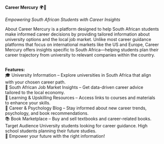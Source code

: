 **Career Mercury** 🌍🚀 <br/><br/>
*Empowering South African Students with Career Insights* <br/>

About Career Mercury is a platform designed to help South African students make informed career decisions by providing tailored information about university options and the local job market. 
Unlike most career guidance platforms that focus on international markets like the US and Europe, 
Career Mercury offers insights specific to South Africa—helping students plan their career trajectory from university to relevant companies within the country. <br/><br/>

**Features:** <br/>
🎓 University Information – Explore universities in South Africa that align with your chosen career path. <br/>
💼 South African Job Market Insights – Get data-driven career advice tailored to the local economy. <br/>
📖 Learning & Upskilling Resources – Access links to courses and materials to enhance your skills. <br/>
🧠 Career & Psychology Blog – Stay informed about new career trends, psychology, and book recommendations. <br/>
📚 Book Marketplace – Buy and sell textbooks and career-related books. Target Audience University students looking for career guidance. High school students planning their future studies.<br/>
🚀 Empower your future with the right information!<br/>
